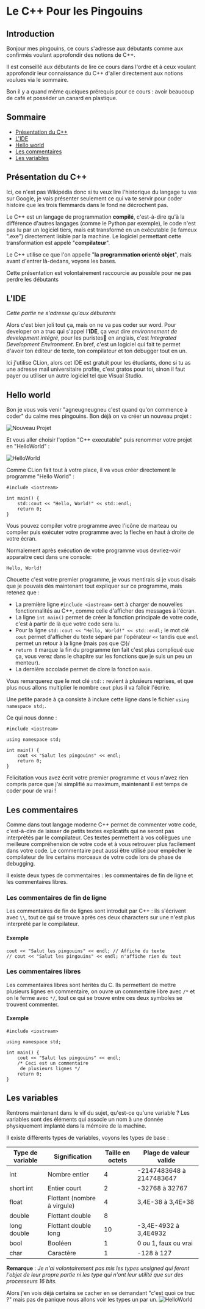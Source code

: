 # Le C++ Pour les Pingouins

## Introduction

Bonjour mes pingouins, ce cours s'adresse aux débutants comme aux confirmés voulant approfondir des notions de C++.

Il est conseillé aux débutants de lire ce cours dans l'ordre et à ceux voulant approfondir leur connaissance du C++
d'aller directement aux notions voulues via le sommaire.

Bon il y a quand même quelques prérequis pour ce cours : avoir beaucoup de café et posséder un canard en plastique.


## Sommaire

- [Présentation du C++](#Présentation-du-C++)
- [L'IDE](#L'IDE)
- [Hello world](#Hello-world)
- [Les commentaires](#Les-commentaires)
- [Les variables](#Les-variables)

## Présentation du C++

Ici, ce n'est pas Wikipédia donc si tu veux lire l'historique du langage tu vas sur Google, je vais présenter seulement ce
qui va te servir pour coder histoire que les trois flemmards dans le fond ne décrochent pas.

Le C++ est un langage de programmation **compilé**, c'est-à-dire qu'à la différence d'autres langages (comme le Python
par exemple), le code n'est pas lu par un logiciel tiers, mais est transformé en un exécutable (le fameux ".exe")
directement lisible par la machine. Le logiciel permettant cette transformation est appelé "**compilateur**".

Le C++ utilise ce que l'on appelle "**la programmation orienté objet**", mais avant d'entrer là-dedans, voyons les bases.

Cette présentation est volontairement raccourcie au possible pour ne pas perdre les débutants

## L'IDE

_Cette partie ne s'adresse qu'aux débutants_

Alors c'est bien joli tout ça, mais on ne va pas coder sur word.
Pour developer on a truc qui s'appel l'**IDE**, ça veut dire _environnement de development intégré_, pour les puristes🥸
en anglais, c'est _Integrated Development Environment_. En bref, c'est un logiciel qui fait te permet d'avoir ton éditeur
de texte, ton compilateur et ton debugger tout en un.

Ici j'utilise CLion, alors cet IDE est gratuit pour les étudiants, donc si tu as une adresse mail universitaire profite,
c'est gratos pour toi, sinon il faut payer ou utiliser un autre logiciel tel que Visual Studio.

## Hello world

Bon je vous vois venir "agneugneugneu c'est quand qu'on commence à coder" du calme mes pingouins.
Bon déjà on va créer un nouveau projet :

<img src="rcs/newProject.png" alt="Nouveau Projet"/>

Et vous aller choisir l'option "C++ executable" puis renommer votre projet en "HelloWorld" :

<img src="rcs/HelloWorld.png" alt="HelloWorld"/>

Comme CLion fait tout à votre place, il va vous créer directement le programme "Hello World" :

```
#include <iostream>

int main() {
    std::cout << "Hello, World!" << std::endl;
    return 0;
}
```

Vous pouvez compiler votre programme avec l'icône de marteau ou compiler puis exécuter votre programme avec la fleche en
haut à droite de votre écran.

Normalement après exécution de votre programme vous devriez-voir apparaitre ceci dans une console:
```
Hello, World!
```

Chouette c'est votre premier programme, je vous mentirais si je vous disais que je pouvais dès maintenant tout expliquer
sur ce programme, mais retenez que :

- La première ligne ```#include <iostream>``` sert à charger de nouvelles fonctionnalités au C++, comme celle d'afficher des messages à l'écran.
- La ligne ```int main()``` permet de créer la fonction principale de votre code, c'est à partir de là que votre code 
sera lu.
- Pour la ligne ```std::cout << "Hello, World!" << std::endl;``` le mot clé ```cout``` permet d'afficher du texte séparé par
l'opérateur ```<<``` tandis que ```endl``` permet un retour à la ligne (mais pas que 😉)/
- ```return 0``` marque la fin du programme (en fait c'est plus compliqué que ça, vous verez dans le chapitre sur les
fonctions que je suis un peu un menteur).
- La dernière accolade permet de clore la fonction ```main```.

Vous remarquerez que le mot clé ```std::``` revient à plusieurs reprises, et que plus nous allons multiplier le nombre
```cout``` plus il va falloir l'écrire.

Une petite parade à ça consiste à inclure cette ligne dans le fichier ```using namespace std;```.

Ce qui nous donne :

```
#include <iostream>

using namespace std;

int main() {
    cout << "Salut les pingouins" << endl;
    return 0;
}

```

Felicitation vous avez écrit votre premier programme et vous n'avez rien compris parce que j'ai simplifié au maximum,
maintenant il est temps de coder pour de vrai !

## Les commentaires

Comme dans tout langage moderne C++ permet de commenter votre code, c'est-à-dire de laisser de petits textes explicatifs
qui ne seront pas interprétés par le compilateur. Ces textes permettent à vos collègues une meilleure compréhension de
votre code et à vous retrouver plus facilement dans votre code. Le commentaire peut aussi être utilisé pour empêcher le
compilateur de lire certains morceaux de votre code lors de phase de debugging.

Il existe deux types de commentaires : les commentaires de fin de ligne et les commentaires libres.

### Les commentaires de fin de ligne

Les commentaires de fin de lignes sont introduit par C++ : ils s'écrivent avec ```\\```, tout ce qui se trouve après ces
deux characters sur une n'est plus interprété par le compilateur.

#### Exemple
```
cout << "Salut les pingouins" << endl; // Affiche du texte
// cout << "Salut les pingouins" << endl; n'affiche rien du tout 
```

### Les commentaires libres

Les commentaires libres sont hérités du C. Ils permettent de mettre plusieurs lignes en commentaire, on ouvre un
commentaire libre avec ```/*``` et on le ferme avec ```*/```, tout ce qui se trouve entre ces deux symboles se trouvent
commenter.

#### Exemple

```
#include <iostream>

using namespace std;

int main() {
    cout << "Salut les pingouins" << endl;
    /* Ceci est un commentaire
     de plusieurs lignes */
    return 0;
}
```

## Les variables

Rentrons maintenant dans le vif du sujet, qu'est-ce qu'une variable ?
Les variables sont des éléments qui associe un nom à une donnée physiquement implanté dans la mémoire de la machine.

Il existe différents types de variables, voyons les types de base : 

| Type de variable | Signification               | Taille en octets | Plage de valeur valide   |
|------------------|-----------------------------|------------------|--------------------------|
| int              | Nombre entier               | 4                | -2147483648 à 2147483647 |
| short int        | Entier court                | 2                | -32768 à 32767           |
| float            | Flottant (nombre à virgule) | 4                | 3,4E-38 à 3,4E+38        |
| double           | Flottant double             | 8                |                          |
| long double      | Flottant double long        | 10               | 	-3,4E-4932 à 3,4E4932   |
| bool             | Booléen                     | 1                | 0 ou 1, faux ou vrai     |
| char             | Caractère                   | 1                | 	-128 à 127              |

**Remarque** : _Je n'ai volontairement pas mis les types unsigned qui feront l'objet de leur propre partie ni les type
qui n'ont leur utilité que sur des processeurs 16 bits._

Alors j'en vois déjà certains se cacher en se demandant "c'est quoi ce truc ?" mais pas de panique nous allons voir les 
types un par un.
<img src="rcs/cacher.gif" alt="HelloWorld"/>